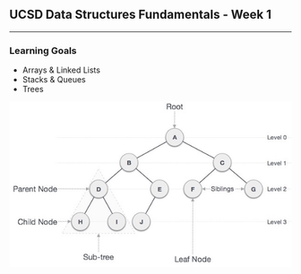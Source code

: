 ## UCSD Data Structures Fundamentals - Week 1

----

### Learning Goals
* Arrays & Linked Lists
* Stacks & Queues
* Trees

![](../../art/binary_tree.png?raw=true)
